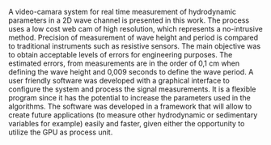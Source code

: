 A video-camara system for real time measurement of hydrodynamic parameters in a 2D wave channel is presented in this work. The process uses a low cost web cam of high resolution, which represents a no-intrusive method. Precision of measurement of wave height and period is compared to traditional instruments such as resistive sensors. The main objective was to obtain acceptable levels of errors for engineering purposes.  The estimated errors, from measurements are in the order of 0,1 cm when defining the wave height and 0,009 seconds to define the wave period.
A user friendly software was developed with a graphical interface to configure the system and process the signal measurements. It is a flexible program since it has the potential to increase the parameters used in the algorithms. The software was developed in a framework that will allow to create future applications (to measure other hydrodynamic or sedimentary variables for example) easily and faster, given either the opportunity to utilize the GPU as process unit.